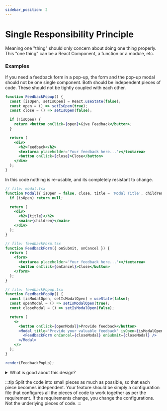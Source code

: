 ```yaml
---
sidebar_position: 2
---
```


# Single Responsibility Principle

Meaning one "thing" should only concern about doing one thing properly. This "one thing" can be a React Component, a function or a module, etc.

### Examples

If you need a feedback form in a pop-up, the form and the pop-up modal should not be one single component. Both should be independent pieces of code. These should not be tightly coupled with each other.

```jsx showLineNumbers title="Bad Design"
function FeedbackPopup() {
  const [isOpen, setIsOpen] = React.useState(false);
  const open = () => setIsOpen(true);
  const close = () => setIsOpen(false);

  if (!isOpen) {
    return <button onClick={open}>Give Feedback</button>;
  }

  return (
    <div>
      <h2>Feedback</h2>
      <textarea placeholder='Your feedback here...'></textarea>
      <button onClick={close}>Close</button>
    </div>
  );
}
```

In this code nothing is re-usable, and its completely resistant to change.

```jsx showLineNumbers title="Good Design"
// file: modal.tsx
function Modal({ isOpen = false, close, title = 'Modal Title', children }) {
  if (isOpen) return null;

  return (
    <div>
      <h2>{title}</h2>
      <main>{children}</main>
    </div>
  );
}

// file: feedbackForm.tsx
function FeedbackForm({ onSubmit, onCancel }) {
  return (
    <form>
      <textarea placeholder='Your feedback here...'></textarea>
      <button onClick={onCancel}>Close</button>
    </form>
  );
}

// file: feedbackPopup.tsx
function FeedbackPopUp() {
  const [isModalOpen, setIsModalOpen] = useState(false);
  const openModal = () => setIsModalOpen(true);
  const closeModal = () => setIsModalOpen(false);

  return (
    <>
      <button onClick={openModal}>Provide feedback</button>
      <Modal title='Provide your valuable feedback' isOpen={isModalOpen} close={closeModal}>
        <FeedbackForm onCancel={closeModal} onSubmit={closeModal} />
      </Modal>
    </>
  );
}

render(FeedbackPopUp);
```

<details>
  <summary>What is good about this design?</summary>
  - The modal component doesn't care about anything other than being a modal. It only needs to do one thing properly, that is being a modal, how to properly render the modal, how to close it, the styles for the modal, and so on. The modal will be opened by the parent, but it'll be closed by the modal itself, so it takes a close function as arg.
  - FeedbackForm component only deals with handling the form, cleaning it up and calling the submit function with necessary form input values. This component does not need to know where it will be rendered, whether to open/close the wrapping modal and so on.
  - In order to use this modal component in other use cases, the modal itself should not need to be changed at all.
  - Lastly the feedbackPopUpFeature combines the modal and form components to produce the desired feature.
  You can even take it one step further and create all the inputs as separate components.
  - Just like the modal and feedbackForm components all the react components should be individually reusable. They should not be tightly coupled at all. So that we can always mix and match multiple components together to produce new features.
  <details>
    <summary>While doing the above, **do not define nested components**</summary>
    Inside the function components, we have the ability to define more function components, but the problem is, whenever the outer component re-renders, the inner components will be re-defined triggering more-renders of the inner components. We'll discuss more about gotchas while working with function components in a bit
  </details>
</details>

:::tip
Split the code into small pieces as much as possible, so that each piece becomes independent. Your feature should be simply a configuration file that configures all the pieces of code to work together as per the requirement. If the requirements change, you change the configurations. Not the underlying pieces of code.
:::
